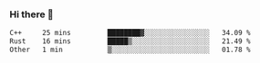 ### Hi there 👋

<!--START_SECTION:waka-->

```txt
C++     25 mins         ████████▓░░░░░░░░░░░░░░░░   34.09 %
Rust    16 mins         █████▒░░░░░░░░░░░░░░░░░░░   21.49 %
Other   1 min           ▒░░░░░░░░░░░░░░░░░░░░░░░░   01.78 %
```

<!--END_SECTION:waka-->

